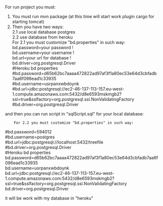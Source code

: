 For run project you must:
1) You must run mvn package (at this time will start work plugin cargo for starting tomcat) 
2) Then you have two ways: <br>
 2.1 use local database postgres<br>
 2.2 use database from heroku<br>
      For 2.1 you must customize "bd.properties" in such way:<br>
bd.password=your password !<br>
bd.username=your username !<br>
bd.url=your url for database !<br>
bd.driver=org.postgresql.Driver<br>
#Heroku bd properties <br>
#bd.password=d65b62bc7aaaa472822ad97af3f1a80ec53e64d3cbfadb7aa6f096ead1c33935<br>
#bd.username=usrpanxwbdoynk<br>
#bd.url=jdbc:postgresql://ec2-46-137-113-157.eu-west-1.compute.amazonaws.com:5432/d8e6593mskmgb2?ssl=true&sslfactory=org.postgresql.ssl.NonValidatingFactory<br>
#bd.driver=org.postgresql.Driver<br>

and then you can run script in "sqlScript.sql" for your local database: 

        For 2.2 you must customize "bd.properties" in such way:
        
#bd.password=594012<br>
#bd.username=postgres<br>
#bd.url=jdbc:postgresql://localhost:5432/treefile<br>
#bd.driver=org.postgresql.Driver<br>
#Heroku bd properties<br>
bd.password=d65b62bc7aaaa472822ad97af3f1a80ec53e64d3cbfadb7aa6f096ead1c33935<br>
bd.username=usrpanxwbdoynk<br>
bd.url=jdbc:postgresql://ec2-46-137-113-157.eu-west-1.compute.amazonaws.com:5432/d8e6593mskmgb2?ssl=true&sslfactory=org.postgresql.ssl.NonValidatingFactory<br>
bd.driver=org.postgresql.Driver<br>

it will be work with my database in "heroku"
